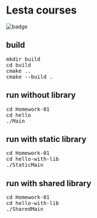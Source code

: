 # Lesta courses

![badge](https://github.com/PDansss/Homework/actions/workflows/build.yml/badge.svg)

<h2>build</h2>
<pre>
mkdir build
cd build
cmake .. 
cmake --build .
</pre>

<h2>run without library</h2>
<pre>
cd Homework-01
cd hello
./Main
</pre>

<h2>run with static library</h2>
<pre>
cd Homework-01
cd hello-with-lib
./StaticMain
</pre>

<h2>run with shared library</h2>
<pre>
cd Homework-01
cd hello-with-lib
./SharedMain
</pre>
